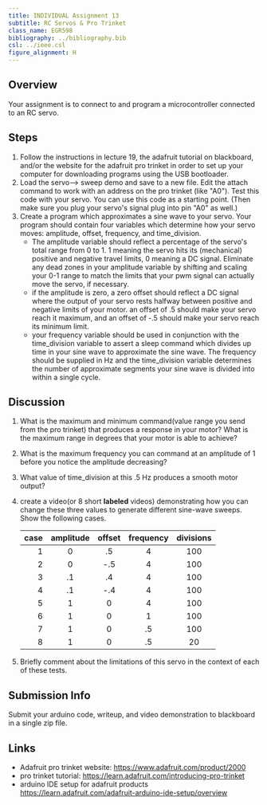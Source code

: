 ```yaml
---
title: INDIVIDUAL Assignment 13
subtitle: RC Servos & Pro Trinket
class_name: EGR598
bibliography: ../bibliography.bib
csl: ../ieee.csl
figure_alignment: H
---
```


## Overview

Your assignment is to connect to and program a microcontroller connected to an RC servo.

## Steps

1. Follow the instructions in lecture 19, the adafruit tutorial on blackboard, and/or the website for the adafruit pro trinket in order to set up your computer for downloading programs using the USB bootloader.
1. Load the servo--> sweep demo and save to a new file.  Edit the attach command to work with an address on the pro trinket (like "A0").  Test this code with your servo.  You can use this code as a starting point. (Then make sure you plug your servo's signal plug into pin "A0" as well.)
1. Create a program which approximates a sine wave to your servo. Your program should contain four variables which determine how your servo moves:  amplitude, offset, frequency, and time_division.
    * The amplitude variable should reflect a percentage of the servo's total range from 0 to 1.  1 meaning the servo hits its (mechanical) positive and negative travel limits, 0 meaning a DC signal.  Eliminate any dead zones in your amplitude variable by shifting and scaling your 0-1 range to match the limits that your pwm signal can actually move the servo, if necessary.  
    * if the amplitude is zero, a zero offset should reflect a DC signal where the output of your servo rests halfway between positive and negative limits of your motor. an offset of .5 should make your servo reach it maximum, and an offset of -.5 should make your servo reach its minimum limit.
    * your frequency variable should be used in conjunction with the time_division variable to assert a sleep command which divides up time in your sine wave to approximate the sine wave.  The frequency should be supplied in Hz and the time_division variable determines the number of approximate segments your sine wave is divided into within a single cycle.
    <!--* **optional:** learn how interrupts work in order to update your pwm command with a timer based interrupts instead of a sleep command.-->

## Discussion

1. What is the maximum and minimum command(value range you send from the pro trinket) that produces a response in your motor?  What is the maximum range in degrees that your motor is able to achieve?  
1. What is the maximum frequency you can command at an amplitude of 1 before you notice the amplitude decreasing?
1. What value of time_division at this .5 Hz produces a smooth motor output?
1. create a video(or 8 short **labeled** videos) demonstrating how you can change these three values to generate different sine-wave sweeps.  Show the following cases.

    | case | amplitude | offset | frequency | divisions |
    |-----:|:---------:|:------:|:---------:|:---------:|
    |    1 |     0     |   .5   |     4     |    100     |
    |    2 |     0     |  -.5   |     4     |    100     |
    |    3 |    .1     |   .4   |     4     |    100     |
    |    4 |    .1     |  -.4   |     4     |    100     |
    |    5 |      1     |   0    |    4     |    100     |
    |    6 |      1     |   0    |    1     |    100     |
    |    7 |      1     |   0    |    .5     |    100     |
    |    8 |    1     |   0    |    .5     |    20     |

1. Briefly comment about the limitations of this servo in the context of each of these tests.  
<!--
1. **optional** demonstrate a sawtooth wave generator as well
-->



## Submission Info
Submit your arduino code, writeup, and video demonstration to blackboard in a single zip file.

## Links

* Adafruit pro trinket website: <https://www.adafruit.com/product/2000>
* pro trinket tutorial: <https://learn.adafruit.com/introducing-pro-trinket>
* arduino IDE setup for adafruit products <https://learn.adafruit.com/adafruit-arduino-ide-setup/overview>
